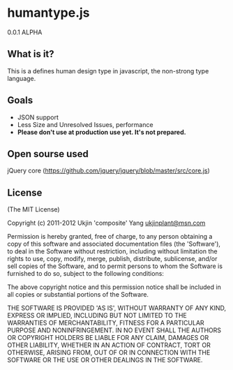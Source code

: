 humantype.js
=============

0.0.1 ALPHA

What is it?
-----------

This is a defines human design type in javascript, the non-strong type language.

Goals
-----

 - JSON support
 - Less Size and Unresolved Issues, performance
 - **Please don't use at production use yet. It's not prepared.**
 
Open sourse used
----------------
 
jQuery core (https://github.com/jquery/jquery/blob/master/src/core.js)

License
-------

(The MIT License)

Copyright (c) 2011-2012 Ukjin 'composite' Yang <ukjinplant@msn.com>

Permission is hereby granted, free of charge, to any person obtaining a copy of this software and associated documentation files (the 'Software'), to deal in the Software without restriction, including without limitation the rights to use, copy, modify, merge, publish, distribute, sublicense, and/or sell copies of the Software, and to permit persons to whom the Software is furnished to do so, subject to the following conditions:

The above copyright notice and this permission notice shall be included in all copies or substantial portions of the Software.

THE SOFTWARE IS PROVIDED 'AS IS', WITHOUT WARRANTY OF ANY KIND, EXPRESS OR IMPLIED, INCLUDING BUT NOT LIMITED TO THE WARRANTIES OF MERCHANTABILITY, FITNESS FOR A PARTICULAR PURPOSE AND NONINFRINGEMENT. IN NO EVENT SHALL THE AUTHORS OR COPYRIGHT HOLDERS BE LIABLE FOR ANY CLAIM, DAMAGES OR OTHER LIABILITY, WHETHER IN AN ACTION OF CONTRACT, TORT OR OTHERWISE, ARISING FROM, OUT OF OR IN CONNECTION WITH THE SOFTWARE OR THE USE OR OTHER DEALINGS IN THE SOFTWARE.